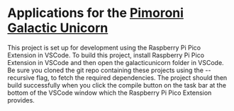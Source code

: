 # Applications for the [Pimoroni Galactic Unicorn](https://shop.pimoroni.com/products/space-unicorns?variant=40842033561683)

This project is set up for development using the Raspberry Pi Pico Extension in VSCode. To build this project, install Raspberry Pi Pico Extension in VSCode and then open the galacticunicorn folder in VSCode. Be sure you cloned the git repo containing these projects using the --recursive flag, to fetch the required dependencies. The project should then build successfully when you click the compile button on the task bar at the bottom of the VSCode window which the Raspberry Pi Pico Extension provides.
